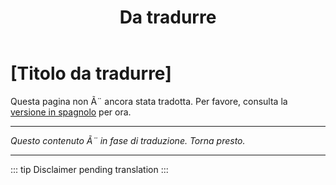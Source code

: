 ﻿---
title: [Da tradurre]
---

<!-- TODO: translation missing - Italian version -->

# [Titolo da tradurre]

Questa pagina non Ã¨ ancora stata tradotta. Per favore, consulta la [versione in spagnolo](/es/mitos-amistad) per ora.

---

*Questo contenuto Ã¨ in fase di traduzione. Torna presto.*

---

::: tip
Disclaimer pending translation
:::
